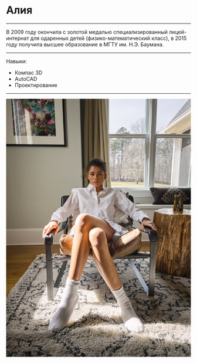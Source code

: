 # Алия
*********
В 2009 году окончила с золотой медалью специализированный лицей-интернат для одаренных детей (физико-математический класс), в 2015 году получила высшее образование в МГТУ им. Н.Э. Баумана.
********
Навыки:
* Компас 3D
* AutoCAD
* Проектирование
********
![](img/Zendaya.jpeg)